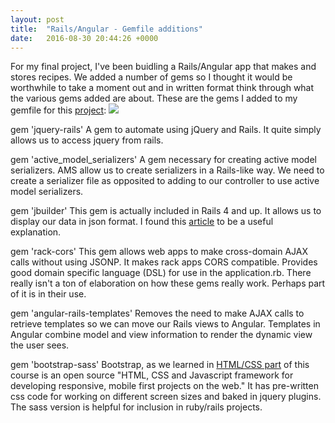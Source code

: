 ```yaml
---
layout: post
title:  "Rails/Angular - Gemfile additions"
date:   2016-08-30 20:44:26 +0000
---
```



For my final project, I've been buidling a Rails/Angular app that makes and stores recipes. We added a number of gems so I thought it would be worthwhile to take a moment out and in written format think through what the various gems added are about. These are the gems I added to my gemfile for this [project](http://https://github.com/PeteAJ/test_angular_project/tree/master/app): ![](http://imgur.com/a/Y5VbC)

gem 'jquery-rails'
A gem to automate using jQuery and Rails. It quite simply allows us to access jquery from rails. 

gem 'active_model_serializers' 
A gem necessary for creating active model serializers. AMS allow us to create serializers in a Rails-like way. We need to create a serializer file as opposited to adding to our controller to use active model serializers.  

gem 'jbuilder' 
This gem is actually included in Rails 4 and up.  It allows us to display our data in json format. I found this [article](https://richonrails.com/articles/getting-started-with-jbuilder) to be a useful explanation.  

gem 'rack-cors'
This gem allows web apps to make cross-domain AJAX calls without using JSONP. It makes rack apps CORS compatible. Provides good domain specific language (DSL) for use in the application.rb. There really isn't a ton of elaboration on how these gems really work. Perhaps part of it is in their use.  

gem 'angular-rails-templates'
Removes the need to make AJAX calls to retrieve templates so we can move our Rails views to Angular. Templates in Angular combine model and view information to render the dynamic view the user sees.  

gem 'bootstrap-sass' 
Bootstrap, as we learned in [HTML/CSS part](https://learn.co/tracks/full-stack-web-development/html-and-css/bootstrap-framework/introduction-to-bootstrap) of this course is an open source "HTML, CSS and Javascript framework for developing responsive, mobile first projects on the web." It has pre-written css code for working on different screen sizes and baked in jquery plugins. The sass version is helpful for inclusion in ruby/rails projects.    


